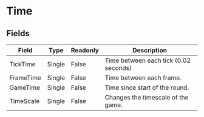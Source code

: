 # Time
## Fields
|Field|Type|Readonly|Description|
|---|---|---|---|
|TickTime|Single|False|Time between each tick (0.02 seconds)|
|FrameTime|Single|False|Time between each frame.|
|GameTime|Single|False|Time since start of the round.|
|TimeScale|Single|False|Changes the timescale of the game.|
